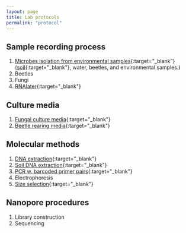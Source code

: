 ```yaml
---
layout: page
title: Lab protocols
permalink: "protocol"
---
```

## Sample recording process
1. [Microbes isolation from environmental samples](https://www.protocols.io/view/step-by-step-from-environmental-samples-to-preserv-n2bvj8mk5gk5/v1){:target="_blank"} ([soil](https://protocols.io/view/soil-sample-citizen-scientists-chinese-ccedsta6.html){:target="_blank"}, water, beetles, and environmental samples.)
2. Beetles
3. Fungi
4. [RNAlater](https://www.protocols.io/view/rnalater-recipe-bp2l61w35vqe/v1){:target="_blank"}

## Culture media
1. [Fungal culture media](https://protocols.io/view/mycology-media-b9eir3ce.html){:target="_blank"}<br>
2. [Beetle rearing media](https://www.protocols.io/view/beetle-rearing-media-cbhbsj2n.html){:target="_blank"}<br>

## Molecular methods
1. [DNA extraction](https://www.protocols.io/view/dna-extraction-v9-0-modified-bomb-czxsx7ne){:target="_blank"}<br>
2. [Soil DNA extraction](https://www.protocols.io/view/soil-sample-dna-extraction-supersoil-rm7vzbzj2vx1/v1){:target="_blank"}<br>
3. [PCR w. barcoded primer pairs](https://www.protocols.io/view/2-step-pcr-mixture-and-conditions-barcoded-head-pr-cvq8w5zw){:target="_blank"}<br>
4. Electrophoresis
5. [Size selection](https://www.protocols.io/view/size-selection-purification-bp2l695eklqe/v1){:target="_blank"}<br>

## Nanopore procedures
1. Library construction
2. Sequencing

